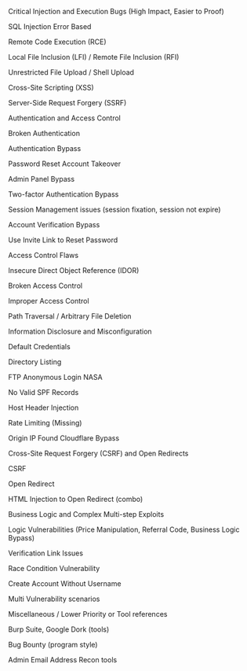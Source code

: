 Critical Injection and Execution Bugs (High Impact, Easier to Proof)

SQL Injection Error Based

Remote Code Execution (RCE)

Local File Inclusion (LFI) / Remote File Inclusion (RFI)

Unrestricted File Upload / Shell Upload

Cross-Site Scripting (XSS)

Server-Side Request Forgery (SSRF)

Authentication and Access Control

Broken Authentication

Authentication Bypass

Password Reset Account Takeover

Admin Panel Bypass

Two-factor Authentication Bypass

Session Management issues (session fixation, session not expire)

Account Verification Bypass

Use Invite Link to Reset Password

Access Control Flaws

Insecure Direct Object Reference (IDOR)

Broken Access Control

Improper Access Control

Path Traversal / Arbitrary File Deletion

Information Disclosure and Misconfiguration

Default Credentials

Directory Listing

FTP Anonymous Login NASA

No Valid SPF Records

Host Header Injection

Rate Limiting (Missing)

Origin IP Found Cloudflare Bypass

Cross-Site Request Forgery (CSRF) and Open Redirects

CSRF

Open Redirect

HTML Injection to Open Redirect (combo)

Business Logic and Complex Multi-step Exploits

Logic Vulnerabilities (Price Manipulation, Referral Code, Business Logic Bypass)

Verification Link Issues

Race Condition Vulnerability

Create Account Without Username

Multi Vulnerability scenarios

Miscellaneous / Lower Priority or Tool references

Burp Suite, Google Dork (tools)

Bug Bounty (program style)

Admin Email Address Recon tools
